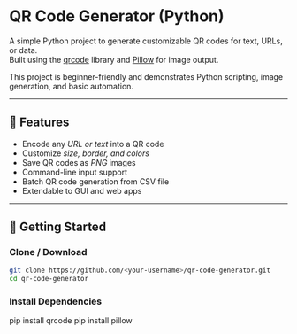 # QR Code Generator (Python)

A simple Python project to generate customizable QR codes for text, URLs, or data.  
Built using the [qrcode](https://pypi.org/project/qrcode/) library and [Pillow](https://pypi.org/project/Pillow/) for image output.  

This project is beginner-friendly and demonstrates Python scripting, image generation, and basic automation.  

---

## 🧩 Features
- Encode any *URL or text* into a QR code
- Customize *size, border, and colors*
- Save QR codes as *PNG* images
- Command-line input support
- Batch QR code generation from CSV file
- Extendable to GUI and web apps

---

## 🚀 Getting Started

### Clone / Download
```bash
git clone https://github.com/<your-username>/qr-code-generator.git
cd qr-code-generator
```
### Install Dependencies
pip install qrcode
pip install pillow
